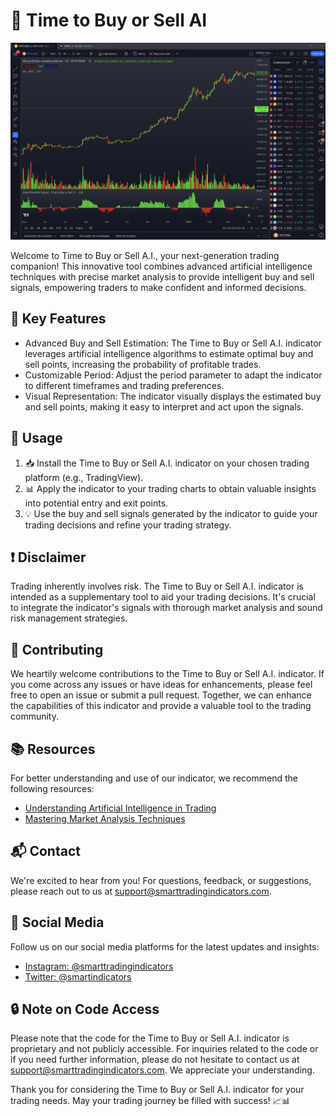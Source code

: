 # 🚀 Time to Buy or Sell AI

![Buy or Sell Estimation](Time%20To%20Buy%20And%20Sell%201D.png)

Welcome to Time to Buy or Sell A.I., your next-generation trading companion! This innovative tool combines advanced artificial intelligence techniques with precise market analysis to provide intelligent buy and sell signals, empowering traders to make confident and informed decisions.

## 🎯 Key Features

- Advanced Buy and Sell Estimation: The Time to Buy or Sell A.I. indicator leverages artificial intelligence algorithms to estimate optimal buy and sell points, increasing the probability of profitable trades.
- Customizable Period: Adjust the period parameter to adapt the indicator to different timeframes and trading preferences.
- Visual Representation: The indicator visually displays the estimated buy and sell points, making it easy to interpret and act upon the signals.

## 🔧 Usage

1. 📥 Install the Time to Buy or Sell A.I. indicator on your chosen trading platform (e.g., TradingView).
2. 📊 Apply the indicator to your trading charts to obtain valuable insights into potential entry and exit points.
3. 💡 Use the buy and sell signals generated by the indicator to guide your trading decisions and refine your trading strategy.

## ❗ Disclaimer

Trading inherently involves risk. The Time to Buy or Sell A.I. indicator is intended as a supplementary tool to aid your trading decisions. It's crucial to integrate the indicator's signals with thorough market analysis and sound risk management strategies.

## 🤝 Contributing

We heartily welcome contributions to the Time to Buy or Sell A.I. indicator. If you come across any issues or have ideas for enhancements, please feel free to open an issue or submit a pull request. Together, we can enhance the capabilities of this indicator and provide a valuable tool to the trading community.

## 📚 Resources

For better understanding and use of our indicator, we recommend the following resources:

- [Understanding Artificial Intelligence in Trading](https://www.investopedia.com/articles/trading/11/automated-trading-systems.asp)
- [Mastering Market Analysis Techniques](https://www.investopedia.com/terms/t/technicalanalysis.asp)

## 📬 Contact

We're excited to hear from you! For questions, feedback, or suggestions, please reach out to us at support@smarttradingindicators.com.

## 📱 Social Media

Follow us on our social media platforms for the latest updates and insights:

- [Instagram: @smarttradingindicators](https://instagram.com/smarttradingindicators?igshid=OGQ5ZDc2ODk2ZA==)
- [Twitter: @smartindicators](https://twitter.com/smartindicators)

## 🔒 Note on Code Access

Please note that the code for the Time to Buy or Sell A.I. indicator is proprietary and not publicly accessible. For inquiries related to the code or if you need further information, please do not hesitate to contact us at support@smarttradingindicators.com. We appreciate your understanding.

Thank you for considering the Time to Buy or Sell A.I. indicator for your trading needs. May your trading journey be filled with success! 📈📊

